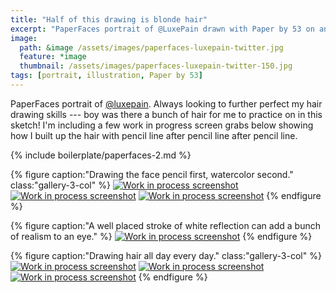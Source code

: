 ```yaml
---
title: "Half of this drawing is blonde hair"
excerpt: "PaperFaces portrait of @LuxePain drawn with Paper by 53 on an iPad."
image: 
  path: &image /assets/images/paperfaces-luxepain-twitter.jpg 
  feature: *image
  thumbnail: /assets/images/paperfaces-luxepain-twitter-150.jpg
tags: [portrait, illustration, Paper by 53]
---
```


PaperFaces portrait of [@luxepain](https://twitter.com/luxepain). Always looking to further perfect my hair drawing skills --- boy was there a bunch of hair for me to practice on in this sketch! I'm including a few work in progress screen grabs below showing how I built up the hair with pencil line after pencil line after pencil line.

{% include boilerplate/paperfaces-2.md %}

{% figure caption:"Drawing the face pencil first, watercolor second." class:"gallery-3-col" %}
[![Work in process screenshot](/assets/images/paperfaces-luxepain-process-1-600.jpg)](/assets/images/paperfaces-luxepain-process-1-lg.jpg)
[![Work in process screenshot](/assets/images/paperfaces-luxepain-process-2-600.jpg)](/assets/images/paperfaces-luxepain-process-2-lg.jpg)
[![Work in process screenshot](/assets/images/paperfaces-luxepain-process-3-600.jpg)](/assets/images/paperfaces-luxepain-process-3-lg.jpg)
{% endfigure %}

{% figure caption:"A well placed stroke of white reflection can add a bunch of realism to an eye." %}
[![Work in process screenshot](/assets/images/paperfaces-luxepain-process-4-600.jpg)](/assets/images/paperfaces-luxepain-process-4-lg.jpg)
{% endfigure %}

{% figure caption:"Drawing hair all day every day." class:"gallery-3-col" %}
[![Work in process screenshot](/assets/images/paperfaces-luxepain-process-5-600.jpg)](/assets/images/paperfaces-luxepain-process-5-lg.jpg)
[![Work in process screenshot](/assets/images/paperfaces-luxepain-process-6-600.jpg)](/assets/images/paperfaces-luxepain-process-6-lg.jpg)
[![Work in process screenshot](/assets/images/paperfaces-luxepain-process-7-600.jpg)](/assets/images/paperfaces-luxepain-process-7-lg.jpg)
{% endfigure %}
